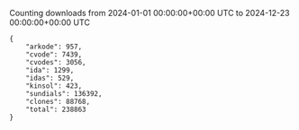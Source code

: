 
Counting downloads from 2024-01-01 00:00:00+00:00 UTC to 2024-12-23 00:00:00+00:00 UTC

```
{
    "arkode": 957,
    "cvode": 7439,
    "cvodes": 3056,
    "ida": 1299,
    "idas": 529,
    "kinsol": 423,
    "sundials": 136392,
    "clones": 88768,
    "total": 238863
}
```
